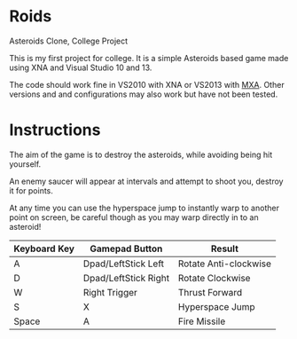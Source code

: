# Roids
Asteroids Clone, College Project

This is my first project for college. It is a simple Asteroids based game made using XNA and Visual Studio 10 and 13.

The code should work fine in VS2010 with XNA or VS2013 with [MXA](http://mxa.codeplex.com). 
Other versions and and configurations may also work but have not been tested.

# Instructions

The aim of the game is to destroy the asteroids, while avoiding being hit yourself.

An enemy saucer will appear at intervals and attempt to shoot you, destroy it for points.

At any time you can use the hyperspace jump to instantly warp to another point on screen, be careful though as you may warp directly in to an asteroid!

Keyboard Key | Gamepad Button | Result
------|--------------|------
A     | Dpad/LeftStick Left | Rotate Anti-clockwise
D     | Dpad/LeftStick Right | Rotate Clockwise
W     | Right Trigger | Thrust Forward
S     | X | Hyperspace Jump
Space | A | Fire Missile
